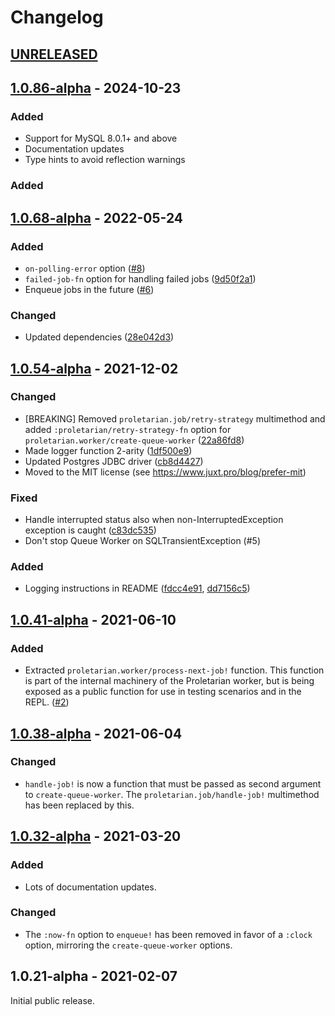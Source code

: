# Changelog

## [UNRELEASED](https://github.com/msolli/proletarian/compare/v1.0.86-alpha...main)

## [1.0.86-alpha](https://github.com/msolli/proletarian/compare/v1.0.68-alpha...v1.0.86-alpha) - 2024-10-23

### Added

* Support for MySQL 8.0.1+ and above
* Documentation updates
* Type hints to avoid reflection warnings

### Added

## [1.0.68-alpha](https://github.com/msolli/proletarian/compare/v1.0.54-alpha...v1.0.68-alpha) - 2022-05-24

### Added

* `on-polling-error` option ([#8](https://github.com/msolli/proletarian/issues/8))
* `failed-job-fn` option for handling failed jobs ([9d50f2a1](https://github.com/msolli/proletarian/commit/9d50f2a18d0cce33852f47530679a7fd48777dba))
* Enqueue jobs in the future ([#6](https://github.com/msolli/proletarian/issues/6))

### Changed

* Updated dependencies ([28e042d3](https://github.com/msolli/proletarian/commit/28e042d3b910c681bfb56868f6fe60a6b06e7b08))

## [1.0.54-alpha](https://github.com/msolli/proletarian/compare/v1.0.41-alpha...v1.0.54-alpha) - 2021-12-02

### Changed

* [BREAKING] Removed `proletarian.job/retry-strategy` multimethod and added `:proletarian/retry-strategy-fn` option for
  `proletarian.worker/create-queue-worker` ([22a86fd8](https://github.com/msolli/proletarian/commit/22a86fd816402ffdafa2a2c0ecdf573087d648ad))
* Made logger function 2-arity ([1df500e9](https://github.com/msolli/proletarian/commit/1df500e9100c37a507b1acfa396a5b43539dca19))
* Updated Postgres JDBC driver ([cb8d4427](https://github.com/msolli/proletarian/commit/cb8d4427d2ce36bac2557d495c066e429fbd7303))
* Moved to the MIT license (see https://www.juxt.pro/blog/prefer-mit)

### Fixed

* Handle interrupted status also when non-InterruptedException exception is caught ([c83dc535](https://github.com/msolli/proletarian/commit/c83dc535d1e1c25a04e46bb9088c741fa8fb41a4))
* Don't stop Queue Worker on SQLTransientException (#5)

### Added

* Logging instructions in README ([fdcc4e91](https://github.com/msolli/proletarian/commit/fdcc4e917d948cd99cabf01bcd965d45a6b9565a), [dd7156c5](https://github.com/msolli/proletarian/commit/dd7156c57f2033f9864edef95bd0c349dfb58e29))

## [1.0.41-alpha](https://github.com/msolli/proletarian/compare/v1.0.38-alpha...v1.0.41-alpha) - 2021-06-10

### Added

* Extracted `proletarian.worker/process-next-job!` function. This function is part of the internal machinery of the
  Proletarian worker, but is being exposed as a public function for use in testing scenarios and in the REPL. ([#2](https://github.com/msolli/proletarian/issues/2))

## [1.0.38-alpha](https://github.com/msolli/proletarian/compare/v1.0.32-alpha...v1.0.38-alpha) - 2021-06-04

### Changed

* `handle-job!` is now a function that must be passed as second argument to `create-queue-worker`. The
  `proletarian.job/handle-job!` multimethod has been replaced by this.

## [1.0.32-alpha](https://github.com/msolli/proletarian/compare/v1.0.21-alpha...v1.0.32-alpha) - 2021-03-20

### Added

* Lots of documentation updates.

### Changed

* The `:now-fn` option to `enqueue!` has been removed in favor of a `:clock` option, mirroring the `create-queue-worker`
  options.

## 1.0.21-alpha - 2021-02-07

Initial public release.
